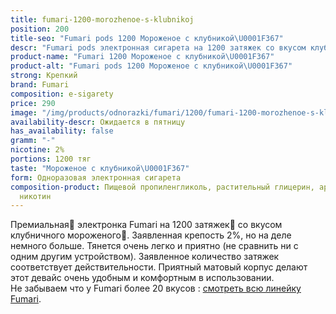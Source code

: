 ```yaml
---
title: fumari-1200-morozhenoe-s-klubnikoj
position: 200
title-seo: "Fumari pods 1200 Мороженое с клубникой\U0001F367"
descr: "Fumari pods электронная сигарета на 1200 затяжек со вкусом клубничного мороженого\U0001F367"
product-name: "Fumari 1200 Мороженое с клубникой\U0001F367"
product-alt: "Fumari pods 1200 Мороженое с клубникой\U0001F367"
strong: Крепкий
brand: Fumari
composition: e-sigarety
price: 290
image: "/img/products/odnorazki/fumari/1200/fumari-1200-morozhenoe-s-klubnikoj.png"
availability-descr: Ожидается в пятницу
has_availability: false
gramm: "-"
nicotine: 2%
portions: 1200 тяг
taste: "Мороженое с клубникой\U0001F367"
form: Одноразовая электронная сигарета
composition-product: Пищевой пропиленгликоль, растительный глицерин, ароматизатор,
  никотин
---
```


Премиальная🥇 электронка Fumari на 1200 затяжек💨 со вкусом клубничного мороженого🍧. Заявленная крепость 2%, но на деле немного больше. Тянется очень легко и приятно (не сравнить ни с одним другим устройством). Заявленное количество затяжек соответствует действительности. Приятный матовый корпус делают этот девайс очень удобным и комфортным в использовании.<br>
Не забываем что у Fumari более 20 вкусов : [смотреть всю линейку Fumari](/fumari).